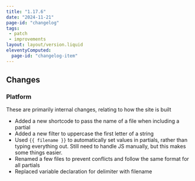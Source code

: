 ```yaml
---
title: "1.17.6"
date: "2024-11-21"
page-id: "changelog"
tags: 
 - patch
 - improvements
layout: layout/version.liquid
eleventyComputed:
  page-id: "changelog-item"
---
```

## Changes
### Platform
These are primarily internal changes, relating to how the site is built
- Added a new shortcode to pass the name of a file when including a partial
- Added a new filter to uppercase the first letter of a string
- Used `{{ filename }}` to automatically set values in partials, rather than typing everything out. Still need to handle JS manually, but this makes some things easier.
- Renamed a few files to prevent conflicts and follow the same format for all partials
- Replaced variable declaration for delimiter with filename